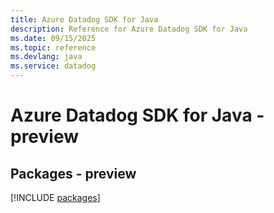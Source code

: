 ```yaml
---
title: Azure Datadog SDK for Java
description: Reference for Azure Datadog SDK for Java
ms.date: 09/15/2025
ms.topic: reference
ms.devlang: java
ms.service: datadog
---
```

# Azure Datadog SDK for Java - preview
## Packages - preview
[!INCLUDE [packages](datadog-index.md)]